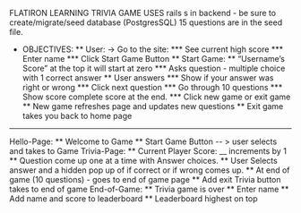 FLATIRON LEARNING TRIVIA GAME
USES rails s in backend - be sure to create/migrate/seed database (PostgresSQL)
15 questions are in the seed file.

* OBJECTIVES:
** User:  -> Go to the site:
*** See current high score
*** Enter name
*** Click Start Game Button
** Start Game:
** “Username’s Score” at the top it will start at zero
*** Asks question - multiple choice with 1 correct answer
** User answers
*** Show if your answer was right or wrong
*** Click next question
*** Go through 10 questions
*** Show score complete score at the end.
*** Click new game or exit game
** New game refreshes page and updates new questions
** Exit game takes you back to home page
****************************************
Hello-Page:
** Welcome to Game
** Start Game Button -- > user selects and takes to Game
Trivia-Page:
** Current Player Score: __ increments by 1
** Question come up one at a time with Answer choices.
** User Selects answer and a hidden pop up of if correct or if wrong comes up.
** At end of game (10 questions) - goes to end of game page
** Add exit Trivia button takes to end of game
End-of-Game:
** Trivia game is over
** Enter name
** Add name and score to leaderboard
** Leaderboard highest on top
